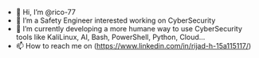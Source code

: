 - 👋 Hi, I’m @rico-77
- 👀 I’m a Safety Engineer interested working on CyberSecurity
- 🌱 I’m currently developing a more humane way to use CyberSecurity tools like KaliLinux, AI, Bash, PowerShell, Python, Cloud...
- 📫 How to reach me on (https://www.linkedin.com/in/rijad-h-15a115117/)


<!---
rico-77/rico-77 is a ✨ special ✨ repository because its `README.md` (this file) appears on your GitHub profile.
You can click the Preview link to take a look at your changes.
--->
